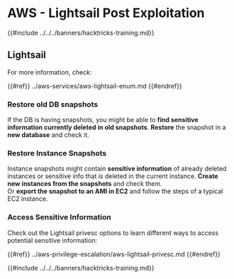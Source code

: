 # AWS - Lightsail Post Exploitation

{{#include ../../../banners/hacktricks-training.md}}

## Lightsail

For more information, check:

{{#ref}}
../aws-services/aws-lightsail-enum.md
{{#endref}}

### Restore old DB snapshots

If the DB is having snapshots, you might be able to **find sensitive information currently deleted in old snapshots**. **Restore** the snapshot in a **new database** and check it.

### Restore Instance Snapshots

Instance snapshots might contain **sensitive information** of already deleted instances or sensitive info that is deleted in the current instance. **Create new instances from the snapshots** and check them.\
Or **export the snapshot to an AMI in EC2** and follow the steps of a typical EC2 instance.

### Access Sensitive Information

Check out the Lightsail privesc options to learn different ways to access potential sensitive information:

{{#ref}}
../aws-privilege-escalation/aws-lightsail-privesc.md
{{#endref}}

{{#include ../../../banners/hacktricks-training.md}}
